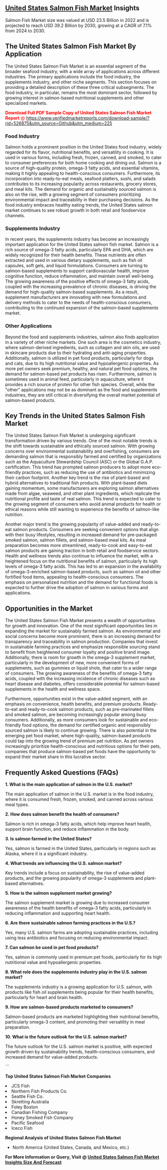 <h2><a href="https://www.verifiedmarketreports.com/download-sample/?rid=526875&amp;utm_source=Github&amp;utm_medium=225" target="_blank">United States Salmon Fish Market</a> Insights</h2><p>Salmon Fish Market size was valued at USD 23.5 Billion in 2022 and is projected to reach USD 39.2 Billion by 2030, growing at a CAGR of 7.1% from 2024 to 2030.</p><p> <h2>The United States Salmon Fish Market By Application</h2> <p>The United States Salmon Fish Market is an essential segment of the broader seafood industry, with a wide array of applications across different industries. The primary applications include the food industry, the supplements industry, and other niche segments. This section focuses on providing a detailed description of these three critical subsegments. The food industry, in particular, remains the most dominant sector, followed by growing interest in salmon-based nutritional supplements and other specialized markets. <p><span class=""><span style="color: #ff0000;"><strong>Download Full PDF Sample Copy of United States Salmon Fish Market Report</strong> @ </span><a href="https://www.verifiedmarketreports.com/download-sample/?rid=526875&amp;utm_source=Github&amp;utm_medium=225" target="_blank">https://www.verifiedmarketreports.com/download-sample/?rid=526875&amp;utm_source=Github&amp;utm_medium=225</a></span></p></p> <h3>Food Industry</h3> <p>Salmon holds a prominent position in the United States food industry, widely regarded for its flavor, nutritional benefits, and versatility in cooking. It is used in various forms, including fresh, frozen, canned, and smoked, to cater to consumer preferences for both home cooking and dining out. Salmon is a source of high-quality protein, omega-3 fatty acids, and essential vitamins, making it highly appealing to health-conscious consumers. Furthermore, its incorporation into ready-to-eat meals, seafood platters, sushi, and salads contributes to its increasing popularity across restaurants, grocery stores, and meal kits. The demand for organic and sustainably sourced salmon is also on the rise, with a growing segment of consumers prioritizing environmental impact and traceability in their purchasing decisions. As the food industry embraces healthy eating trends, the United States salmon market continues to see robust growth in both retail and foodservice channels.</p> <h3>Supplements Industry</h3> <p>In recent years, the supplements industry has become an increasingly important application for the United States salmon fish market. Salmon is a rich source of omega-3 fatty acids, particularly EPA and DHA, which are widely recognized for their health benefits. These nutrients are often extracted and used in various dietary supplements, such as fish oil capsules, soft gels, and liquid formulations. Consumers are turning to salmon-based supplements to support cardiovascular health, improve cognitive function, reduce inflammation, and maintain overall well-being. The growing awareness of the positive effects of omega-3 fatty acids, coupled with the increasing prevalence of chronic diseases, is driving the demand for high-quality salmon-based supplements. As a result, supplement manufacturers are innovating with new formulations and delivery methods to cater to the needs of health-conscious consumers, contributing to the continued expansion of the salmon-based supplements market.</p> <h3>Other Applications</h3> <p>Beyond the food and supplements industries, salmon also finds application in a variety of other niche markets. One such area is the cosmetics industry, where salmon-derived ingredients, such as collagen and skin oils, are used in skincare products due to their hydrating and anti-aging properties. Additionally, salmon is utilized in pet food products, particularly for dogs and cats, due to its high nutritional value and hypoallergenic properties. As more pet owners seek premium, healthy, and natural pet food options, the demand for salmon-based pet products has risen. Furthermore, salmon is sometimes used in animal feed, particularly in aquaculture, where it provides a rich source of protein for other fish species. Overall, while the "other" applications may not be as dominant as the food and supplements industries, they are still critical in diversifying the overall market potential of salmon-based products.</p> <h2>Key Trends in the United States Salmon Fish Market</h2> <p>The United States Salmon Fish Market is undergoing significant transformation driven by various trends. One of the most notable trends is the shift towards sustainable and ethically sourced salmon. With growing concerns over environmental sustainability and overfishing, consumers are demanding salmon that is responsibly farmed and certified by organizations such as the Aquaculture Stewardship Council (ASC) or the Global G.A.P. certification. This trend has prompted salmon producers to adopt more eco-friendly practices, such as reducing the use of antibiotics and minimizing their carbon footprint. Another key trend is the rise of plant-based and hybrid alternatives to traditional fish products. With plant-based diets gaining momentum, some manufacturers are exploring salmon alternatives made from algae, seaweed, and other plant ingredients, which replicate the nutritional profile and taste of real salmon. This trend is expected to cater to the growing segment of consumers who avoid animal products for health or ethical reasons while still wanting to experience the benefits of salmon-like nutrition.</p> <p>Another major trend is the growing popularity of value-added and ready-to-eat salmon products. Consumers are seeking convenient options that align with their busy lifestyles, resulting in increased demand for pre-packaged smoked salmon, salmon fillets, and salmon-based meal kits. As meal preparation becomes more streamlined, ready-to-cook and easy-to-eat salmon products are gaining traction in both retail and foodservice sectors. Health and wellness trends also continue to influence the market, with a heightened focus on the nutritional benefits of salmon, particularly its high levels of omega-3 fatty acids. This has led to an expansion in the availability of omega-3-enriched salmon-based products, such as salmon oil and other fortified food items, appealing to health-conscious consumers. The emphasis on personalized nutrition and the demand for functional foods is expected to further drive the adoption of salmon in various forms and applications.</p> <h2>Opportunities in the Market</h2> <p>The United States Salmon Fish Market presents a wealth of opportunities for growth and innovation. One of the most significant opportunities lies in expanding the market for sustainably farmed salmon. As environmental and social concerns become more prominent, there is an increasing demand for transparency and traceability in salmon production. Companies that invest in sustainable farming practices and emphasize responsible sourcing stand to benefit from heightened consumer loyalty and positive brand image. Additionally, there is room for growth in the omega-3 supplement market, particularly in the development of new, more convenient forms of supplements, such as gummies or liquid shots, that cater to a wider range of consumers. The growing awareness of the benefits of omega-3 fatty acids, coupled with the increasing incidence of chronic diseases such as heart disease and diabetes, offers considerable potential for salmon-based supplements in the health and wellness space.</p> <p>Furthermore, opportunities exist in the value-added segment, with an emphasis on convenience, health benefits, and premium products. Ready-to-eat and ready-to-cook salmon products, such as pre-marinated fillets and smoked salmon, are becoming increasingly popular among busy consumers. Additionally, as more consumers look for sustainable and eco-friendly food options, the demand for certified organic and responsibly sourced salmon is likely to continue growing. There is also potential in the emerging pet food market, where high-quality, salmon-based products could tap into the growing trend of premium pet nutrition. As pet owners increasingly prioritize health-conscious and nutritious options for their pets, companies that produce salmon-based pet foods have the opportunity to expand their market share in this lucrative sector.</p> <h2>Frequently Asked Questions (FAQs)</h2> <p><strong>1. What is the main application of salmon in the U.S. market?</strong></p> <p>The main application of salmon in the U.S. market is in the food industry, where it is consumed fresh, frozen, smoked, and canned across various meal types.</p> <p><strong>2. How does salmon benefit the health of consumers?</strong></p> <p>Salmon is rich in omega-3 fatty acids, which help improve heart health, support brain function, and reduce inflammation in the body.</p> <p><strong>3. Is salmon farmed in the United States?</strong></p> <p>Yes, salmon is farmed in the United States, particularly in regions such as Alaska, where it is a significant industry.</p> <p><strong>4. What trends are influencing the U.S. salmon market?</strong></p> <p>Key trends include a focus on sustainability, the rise of value-added products, and the growing popularity of omega-3 supplements and plant-based alternatives.</p> <p><strong>5. How is the salmon supplement market growing?</strong></p> <p>The salmon supplement market is growing due to increased consumer awareness of the health benefits of omega-3 fatty acids, particularly in reducing inflammation and supporting heart health.</p> <p><strong>6. Are there sustainable salmon farming practices in the U.S.?</strong></p> <p>Yes, many U.S. salmon farms are adopting sustainable practices, including using less antibiotics and focusing on reducing environmental impact.</p> <p><strong>7. Can salmon be used in pet food products?</strong></p> <p>Yes, salmon is commonly used in premium pet foods, particularly for its high nutritional value and hypoallergenic properties.</p> <p><strong>8. What role does the supplements industry play in the U.S. salmon market?</strong></p> <p>The supplements industry is a growing application for U.S. salmon, with products like fish oil supplements being popular for their health benefits, particularly for heart and brain health.</p> <p><strong>9. How are salmon-based products marketed to consumers?</strong></p> <p>Salmon-based products are marketed highlighting their nutritional benefits, particularly omega-3 content, and promoting their versatility in meal preparation.</p> <p><strong>10. What is the future outlook for the U.S. salmon market?</strong></p> <p>The future outlook for the U.S. salmon market is positive, with expected growth driven by sustainability trends, health-conscious consumers, and increased demand for value-added products.</p> ```</p><p><strong>Top United States Salmon Fish Market Companies</strong></p><div data-test-id=""><p><li>JCS Fish</li><li> Northern Fish Products Co.</li><li> Seattle Fish Co.</li><li> Skretting Australia</li><li> Foley Boston</li><li> Canadian Fishing Company</li><li> Honey Smoked Fish Company</li><li> Pacific Seafood</li><li> Iceco Fish</li></p><div><strong>Regional Analysis of&nbsp;United States Salmon Fish Market</strong></div><ul><li dir="ltr"><p dir="ltr">North America&nbsp;(United States, Canada, and Mexico, etc.)</p></li></ul><p><strong>For More Information or Query, Visit @&nbsp;</strong><strong><a href="https://www.verifiedmarketreports.com/product/salmon-fish-market-size-and-forecast/?utm_source=Github&amp;utm_medium=225" target="_blank">United States Salmon Fish Market Insights Size And Forecast</a></strong></p></div>
